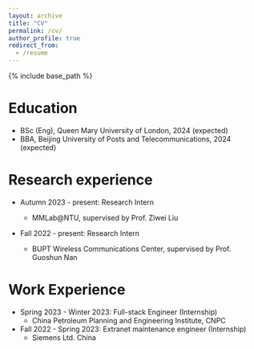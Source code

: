 ```yaml
---
layout: archive
title: "CV"
permalink: /cv/
author_profile: true
redirect_from:
  - /resume
---
```


{% include base_path %}

Education
======
* BSc (Eng), Queen Mary University of London, 2024 (expected)
* BBA, Beijing University of Posts and Telecommunications, 2024 (expected)

Research experience
======
* Autumn 2023 - present: Research Intern
  * MMLab@NTU, supervised by Prof. Ziwei Liu

* Fall 2022 - present: Research Intern 
  * BUPT Wireless Communications Center, supervised by Prof. Guoshun Nan
  


Work Experience
======
* Spring 2023 - Winter 2023: Full-stack Engineer (Internship)
  * China Petroleum Planning and Engineering Institute, CNPC
* Fall 2022 - Spring 2023: Extranet maintenance engineer (Internship)
  * Siemens Ltd. China


